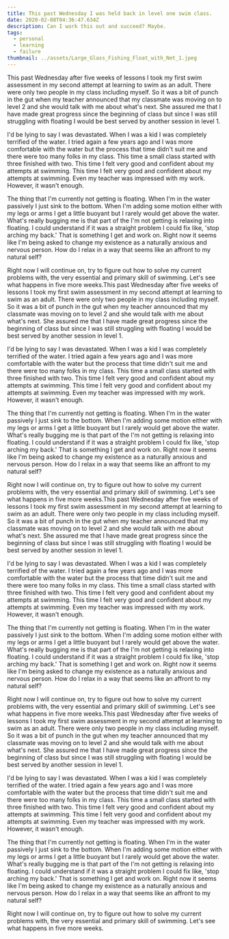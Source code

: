 ```yaml
---
title: This past Wednesday I was held back in level one swim class.
date: 2020-02-08T04:36:47.634Z
description: Can I work this out and succeed? Maybe.
tags:
  - personal
  - learning
  - failure
thumbnail: ../assets/Large_Glass_Fishing_Float_with_Net_1.jpeg
---
```

This past Wednesday after five weeks of lessons I took my first swim assessment in my second attempt at learning to swim as an adult. There were only two people in my class including myself. So it was a bit of punch in the gut when my teacher announced that my classmate was moving on to level 2 and she would talk with me about what's next. She assured me that I have made great progress since the beginning of class but since I was still struggling with floating I would be best served by another session in level 1.  
  
I'd be lying to say I was devastated. When I was a kid I was completely terrified of the water. I tried again a few years ago and I was more comfortable with the water but the process that time didn't suit me and there were too many folks in my class. This time a small class started with three finished with two. This time I felt very good and confident about my attempts at swimming. This time I felt very good and confident about my attempts at swimming. Even my teacher was impressed with my work. However, it wasn't enough.  
  
The thing that I'm currently not getting is floating. When I'm in the water passively I just sink to the bottom. When I'm adding some motion either with my legs or arms I get a little buoyant but I rarely would get above the water. What's really bugging me is that part of the I'm not getting is relaxing into floating. I could understand if it was a straight problem I could fix like, 'stop arching my back.' That is something I get and work on. Right now it seems like I'm being asked to change my existence as a naturally anxious and nervous person. How do I relax in a way that seems like an affront to my natural self?  
  
Right now I will continue on, try to figure out how to solve my current problems with, the very essential and primary skill of swimming. Let's see what happens in five more weeks.This past Wednesday after five weeks of lessons I took my first swim assessment in my second attempt at learning to swim as an adult. There were only two people in my class including myself. So it was a bit of punch in the gut when my teacher announced that my classmate was moving on to level 2 and she would talk with me about what's next. She assured me that I have made great progress since the beginning of class but since I was still struggling with floating I would be best served by another session in level 1.  
  
I'd be lying to say I was devastated. When I was a kid I was completely terrified of the water. I tried again a few years ago and I was more comfortable with the water but the process that time didn't suit me and there were too many folks in my class. This time a small class started with three finished with two. This time I felt very good and confident about my attempts at swimming. This time I felt very good and confident about my attempts at swimming. Even my teacher was impressed with my work. However, it wasn't enough.  
  
The thing that I'm currently not getting is floating. When I'm in the water passively I just sink to the bottom. When I'm adding some motion either with my legs or arms I get a little buoyant but I rarely would get above the water. What's really bugging me is that part of the I'm not getting is relaxing into floating. I could understand if it was a straight problem I could fix like, 'stop arching my back.' That is something I get and work on. Right now it seems like I'm being asked to change my existence as a naturally anxious and nervous person. How do I relax in a way that seems like an affront to my natural self?  
  
Right now I will continue on, try to figure out how to solve my current problems with, the very essential and primary skill of swimming. Let's see what happens in five more weeks.This past Wednesday after five weeks of lessons I took my first swim assessment in my second attempt at learning to swim as an adult. There were only two people in my class including myself. So it was a bit of punch in the gut when my teacher announced that my classmate was moving on to level 2 and she would talk with me about what's next. She assured me that I have made great progress since the beginning of class but since I was still struggling with floating I would be best served by another session in level 1.  
  
I'd be lying to say I was devastated. When I was a kid I was completely terrified of the water. I tried again a few years ago and I was more comfortable with the water but the process that time didn't suit me and there were too many folks in my class. This time a small class started with three finished with two. This time I felt very good and confident about my attempts at swimming. This time I felt very good and confident about my attempts at swimming. Even my teacher was impressed with my work. However, it wasn't enough.  
  
The thing that I'm currently not getting is floating. When I'm in the water passively I just sink to the bottom. When I'm adding some motion either with my legs or arms I get a little buoyant but I rarely would get above the water. What's really bugging me is that part of the I'm not getting is relaxing into floating. I could understand if it was a straight problem I could fix like, 'stop arching my back.' That is something I get and work on. Right now it seems like I'm being asked to change my existence as a naturally anxious and nervous person. How do I relax in a way that seems like an affront to my natural self?  
  
Right now I will continue on, try to figure out how to solve my current problems with, the very essential and primary skill of swimming. Let's see what happens in five more weeks.This past Wednesday after five weeks of lessons I took my first swim assessment in my second attempt at learning to swim as an adult. There were only two people in my class including myself. So it was a bit of punch in the gut when my teacher announced that my classmate was moving on to level 2 and she would talk with me about what's next. She assured me that I have made great progress since the beginning of class but since I was still struggling with floating I would be best served by another session in level 1.  
  
I'd be lying to say I was devastated. When I was a kid I was completely terrified of the water. I tried again a few years ago and I was more comfortable with the water but the process that time didn't suit me and there were too many folks in my class. This time a small class started with three finished with two. This time I felt very good and confident about my attempts at swimming. This time I felt very good and confident about my attempts at swimming. Even my teacher was impressed with my work. However, it wasn't enough.  
  
The thing that I'm currently not getting is floating. When I'm in the water passively I just sink to the bottom. When I'm adding some motion either with my legs or arms I get a little buoyant but I rarely would get above the water. What's really bugging me is that part of the I'm not getting is relaxing into floating. I could understand if it was a straight problem I could fix like, 'stop arching my back.' That is something I get and work on. Right now it seems like I'm being asked to change my existence as a naturally anxious and nervous person. How do I relax in a way that seems like an affront to my natural self?  
  
Right now I will continue on, try to figure out how to solve my current problems with, the very essential and primary skill of swimming. Let's see what happens in five more weeks.



